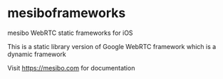 # mesiboframeworks

mesibo WebRTC static frameworks for iOS

This is a static library version of Google WebRTC framework which is a dynamic framework 

Visit https://mesibo.com for documentation

